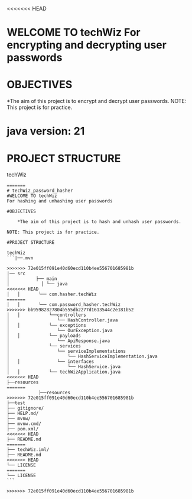 <<<<<<< HEAD


# WELCOME TO techWiz For encrypting and decrypting user passwords

# OBJECTIVES

*The aim of this project is to encrypt and decrypt user passwords.
NOTE: This project is for practice.

# java version: 21

# PROJECT STRUCTURE

techWiz

````
=======
# techWiz_password_hasher
#WELCOME TO techWiz
For hashing and unhashing user passwords

#OBJECTIVES

    *The aim of this project is to hash and unhash user passwords.

NOTE: This project is for practice.

#PROJECT STRUCTURE

techWiz
```|──.mvn

>>>>>>> 72e015ff091e40d60ecd110b4ee556701685981b
|── src
│          ├── main
│            │ └── java
<<<<<<< HEAD
│   │       └── com.hasher.techWiz
=======
│   │       └── com.password_hasher.techWiz
>>>>>>> bb95982827804b555db2277d1613544c2e181b52
│   │           └──controllers
│                  └── HashController.java
│   │           └── exceptions
│                  └── OurException.java
│   │           └── payloads
│                  └── ApiResponse.java
│               └── services
│                  └── serviceImplementations
│                      └── HashServiceImplementation.java
│   │              └── interfaces
│                      └── HashService.java
│   │           └── techWizApplication.java
<<<<<<< HEAD
├──resources
=======
            ├──resources
>>>>>>> 72e015ff091e40d60ecd110b4ee556701685981b
├──test
├── gitignore/
├── HELP.md/
├── mvnw/
├── mvnw.cmd/
├── pom.xml/
<<<<<<< HEAD
├── README.md
=======
├── techWiz.iml/
├── README.md
<<<<<<< HEAD
└── LICENSE
=======
└── LICENSE
```

>>>>>>> 72e015ff091e40d60ecd110b4ee556701685981b
